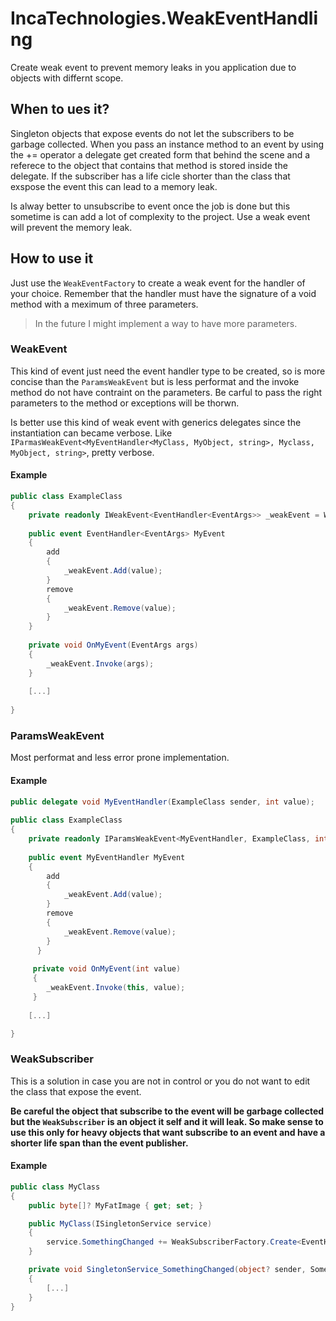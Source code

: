 # IncaTechnologies.WeakEventHandling

Create weak event to prevent memory leaks in you application due to objects with differnt scope.

## When to ues it?

Singleton objects that expose events do not let the subscribers to be garbage collected. When you pass an instance method to an event by using the += operator a delegate get created form that behind the scene and a referece to the object that contains that method is stored inside the delegate. If the subscriber has a life cicle shorter than the class that exspose the event this can lead to a memory leak.

Is alway better to unsubscribe to event once the job is done but this sometime is can add a lot of complexity to the project. Use a weak event will prevent the memory leak.

## How to use it

Just use the `WeakEventFactory` to create a weak event for the handler of your choice. Remember that the handler must have the signature of a void method with a meximum of three parameters.

> In the future I might implement a way to have more parameters. 

### WeakEvent

This kind of event just need the event handler type to be created, so is more concise than the `ParamsWeakEvent` but is less performat and the invoke method do not have contraint on the parameters. Be carful to pass the right parameters to the method or exceptions will be thorwn.

Is better use this kind of weak event with generics delegates since the instantiation can became verbose. Like `IParmasWeakEvent<MyEventHandler<MyClass, MyObject, string>, Myclass, MyObject, string>`, pretty verbose.

#### Example
```csharp
public class ExampleClass
{
    private readonly IWeakEvent<EventHandler<EventArgs>> _weakEvent = WeakEventFactory.CreateWeakEvent<EventHandler<EventArgs>>();
    
    public event EventHandler<EventArgs> MyEvent
    {
        add
        {
            _weakEvent.Add(value);
        }
        remove
        {
            _weakEvent.Remove(value);
        }
    }
          
    private void OnMyEvent(EventArgs args)
    {
        _weakEvent.Invoke(args);
    }
          
    [...]
          
}
```

### ParamsWeakEvent

Most performat and less error prone implementation.

#### Example
```csharp
public delegate void MyEventHandler(ExampleClass sender, int value);
     
public class ExampleClass
{
    private readonly IParamsWeakEvent<MyEventHandler, ExampleClass, int> _weakEvent = WeakEventFactory.CreateParamsWeakEvent<MyEventHandler, ExampleClass, int>();
    
    public event MyEventHandler MyEvent
    {
        add
        {
            _weakEvent.Add(value);
        }
        remove
        {
            _weakEvent.Remove(value);
        }
      }
      
     private void OnMyEvent(int value)
     {
        _weakEvent.Invoke(this, value);
     }
     
    [...]

}
```

### WeakSubscriber

This is a solution in case you are not in control or you do not want to edit the class that expose the event. 

**Be careful the object that subscribe to the event will be garbage collected but the `WeakSubscriber` is an object it self and it will leak. So make sense to use this only for heavy objects that want subscribe to an event and have a shorter life span than the event publisher.**

#### Example
```csharp
public class MyClass
{
    public byte[]? MyFatImage { get; set; }

    public MyClass(ISingletonService service)
    {
        service.SomethingChanged += WeakSubscriberFactory.Create<EventHandler<Something>>(SingletonService_SomethingChanged).WeakHandler;
    }

    private void SingletonService_SomethingChanged(object? sender, Something something)
    {
        [...]
    }
}
```
